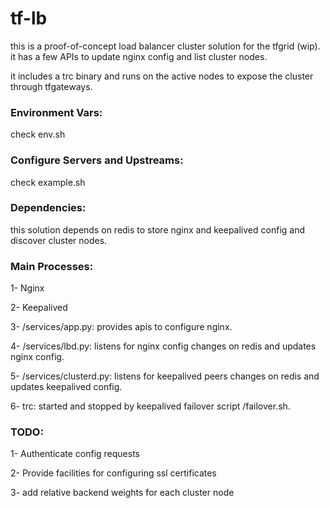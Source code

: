 # tf-lb
this is a proof-of-concept load balancer cluster solution for the tfgrid (wip). it has a few APIs to update nginx config and list cluster nodes.

it includes a trc binary and runs on the active nodes to expose the cluster through tfgateways.

### Environment Vars:
check env.sh

### Configure Servers and Upstreams:
check example.sh

### Dependencies:
this solution depends on redis to store nginx and keepalived config and discover cluster nodes.

### Main Processes:
1- Nginx

2- Keepalived

3- /services/app.py: provides apis to configure nginx.

4- /services/lbd.py: listens for nginx config changes on redis and updates nginx config.

5- /services/clusterd.py: listens for keepalived peers changes on redis and updates keepalived config.

6- trc: started and stopped by keepalived failover script /failover.sh.


### TODO:
1- Authenticate config requests

2- Provide facilities for configuring ssl certificates

3- add relative backend weights for each cluster node
